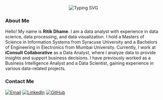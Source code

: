 <div align="center">
  <img src="https://readme-typing-svg.demolab.com?font=Open+Sans&weight=500&size=20&pause=500&color=28F7D9&background=FFFFFF00&center=true&width=435&lines=Hello+this+is+RITIK+DHAME;Welcome+to+my+GitHub+Repository;%23Data+Engineering;%23Machine+Learning;%23Data+Analysis" alt="Typing SVG">
</div>

### About Me
Hello! My name is **Ritik Dhame**. I am a data analyst with experience in data science, data processing, and data visualization. I hold a Masters of Science in Information Systems from Syracuse University and a Bachelors of Engineering in Electronics from Mumbai University.
Currently, I work at **iConsult Collaborative** as a Data Analyst, where I analyze data to provide insights and support business decisions. I have previously worked as a Business Intelligence Analyst and a Data Scientist, gaining experience in various data-related projects.

### Contact Me
[![Email](https://img.shields.io/badge/Email-ritikdhame%40example.com-blue)](mailto:ritikdhame@example.com)
[![LinkedIn](https://img.shields.io/badge/LinkedIn-Ritik%20Dhame-blue)](https://www.linkedin.com/in/ritikdhame/)
[![GitHub](https://img.shields.io/badge/GitHub-ritikdhame-blue)](https://github.com/ritikdhame)
